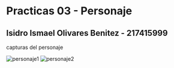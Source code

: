 # Practicas 03 - Personaje
## Isidro Ismael Olivares Benitez - 217415999
capturas del personaje

![personaje1](https://github.com/Isidro-Olivares/Simulacion_Por_Computadora-Isidro_Olivares/assets/142343882/9094ffde-ac66-49a9-9bad-45549677b915)
![personaje2](https://github.com/Isidro-Olivares/Simulacion_Por_Computadora-Isidro_Olivares/assets/142343882/41cb7326-51f9-490a-ab4b-7ad8d6f27881)
